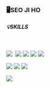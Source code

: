 
<!--
**louisluzet/louisluzet** is a ✨ _special_ ✨ repository because its `README.md` (this file) appears on your GitHub profile.

Here are some ideas to get you started:

- 🔭 I’m currently working on ...
- 🌱 I’m currently learning ...
- 👯 I’m looking to collaborate on ...
- 🤔 I’m looking for help with ...
- 💬 Ask me about ...
- 📫 How to reach me: ...
- 😄 Pronouns: ...
- ⚡ Fun fact: ...
-->
<div>
  <h3>🖥️SEO JI HO</h3>



<div>
  <h5>💡SKILLS</h5>
  <br>
  <P>
     <img src="https://img.shields.io/badge/Python-3766AB?style=flat-square&logo=Python&logoColor=white"/></a>&nbsp 
     <img src="https://img.shields.io/badge/C-A8B9CC?style=flat-square&logo=C&logoColor=white"/>
     <img src="https://img.shields.io/badge/Java-007396?style=flat-square&logo=Java&logoColor=white"/>
     <img src="https://img.shields.io/badge/JavaScript-F7DF1E?style=flat-square&logo=JavaScript&logoColor=white"/>
     <img src="https://img.shields.io/badge/TypeScript-3178C6?style=flat-square&logo=TypeScript&logoColor=white"/>
  </P>
  <P>
     <img src="https://img.shields.io/badge/Angular-DD0031?style=flat-square&logo=Angular&logoColor=white"/>
     <img src="https://img.shields.io/badge/React-61DAFB?style=flat-square&logo=React&logoColor=white"/>
     <img src="https://img.shields.io/badge/Node.js-339933?style=flat-square&logo=Node.js&logoColor=white"/>
  </P>

</div>
<footer>
  <img src="https://capsule-render.vercel.app/api?type=waving&color=auto&height=200&section=footer">
</footer>
</div>

